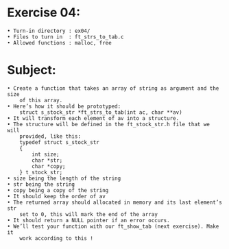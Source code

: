 # Exercise 04:
	• Turn-in directory : ex04/
	• Files to turn in  : ft_strs_to_tab.c
	• Allowed functions : malloc, free
# Subject:
	• Create a function that takes an array of string as argument and the size
		of this array.
	• Here’s how it should be prototyped:
		struct s_stock_str *ft_strs_to_tab(int ac, char **av)
	• It will transform each element of av into a structure.
	• The structure will be defined in the ft_stock_str.h file that we will
		provided, like this:
		typedef struct s_stock_str
		{
			int size;
			char *str;
			char *copy;
		} t_stock_str;
	• size being the length of the string
	• str being the string
	• copy being a copy of the string
	• It should keep the order of av
	• The returned array should allocated in memory and its last element’s str
		set to 0, this will mark the end of the array
	• It should return a NULL pointer if an error occurs.
	• We’ll test your function with our ft_show_tab (next exercise). Make it
		work according to this !
